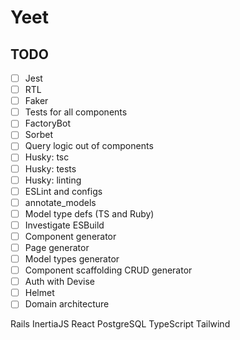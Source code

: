 # Yeet

## TODO

- [ ] Jest
- [ ] RTL
- [ ] Faker
- [ ] Tests for all components
- [ ] FactoryBot
- [ ] Sorbet
- [ ] Query logic out of components
- [ ] Husky: tsc
- [ ] Husky: tests
- [ ] Husky: linting
- [ ] ESLint and configs
- [ ] annotate_models
- [ ] Model type defs (TS and Ruby)
- [ ] Investigate ESBuild
- [ ] Component generator
- [ ] Page generator
- [ ] Model types generator
- [ ] Component scaffolding CRUD generator
- [ ] Auth with Devise
- [ ] Helmet
- [ ] Domain architecture

Rails
InertiaJS
React
PostgreSQL
TypeScript
Tailwind
